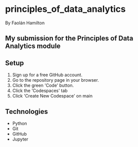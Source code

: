 # principles_of_data_analytics

By Faolán Hamilton

## My submission for the Principles of Data Analytics module

## Setup

1. Sign up for a free GitHub account.
2. Go to the repository page in your browser.
3. Click the green 'Code' button.
4. Click the 'Codespaces' tab
5. Click 'Create New Codespace' on main

## Technologies

- Python
- Git
- GitHub
- Jupyter
